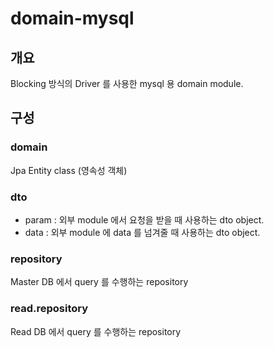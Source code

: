 # domain-mysql
## 개요
Blocking 방식의 Driver 를 사용한 mysql 용 domain module.
## 구성
### domain
Jpa Entity class (영속성 객체)
### dto
- param : 외부 module 에서 요청을 받을 때 사용하는 dto object.
- data : 외부 module 에 data 를 넘겨줄 때 사용하는 dto object.
### repository
Master DB 에서 query 를 수행하는 repository
### read.repository
Read DB 에서 query 를 수행하는 repository